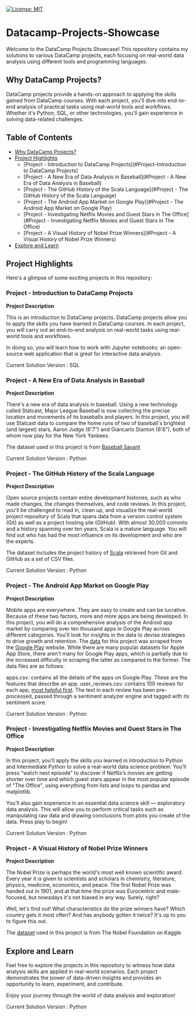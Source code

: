 [![License: MIT](https://img.shields.io/badge/License-MIT-blue.svg)](https://opensource.org/licenses/MIT)

<a name='Datacamp-Projects-Showcase'></a>
# Datacamp-Projects-Showcase
Welcome to the DataCamp Projects Showcase! This repository contains my solutions to various DataCamp projects, each focusing on real-world data analysis using different tools and programming languages.

## Why DataCamp Projects?
DataCamp projects provide a hands-on approach to applying the skills gained from DataCamp courses. With each project, you'll dive into end-to-end analysis of practical tasks using real-world tools and workflows. Whether it's Python, SQL, or other technologies, you'll gain experience in solving data-related challenges.

## Table of Contents
- [Why DataCamp Projects?](#why-datacamp-projects)
- [Project Highlights](#project-highlights)
  - [Project - Introduction to DataCamp Projects](#Project-Introduction to DataCamp Projects)
  - [Project - A New Era of Data Analysis in Baseball](#Project - A New Era of Data Analysis in Baseball)
  - [Project - The GitHub History of the Scala Language](#Project - The GitHub History of the Scala Language)
  - [Project - The Android App Market on Google Play](#Project - The Android App Market on Google Play)
  - [Project - Investigating Netflix Movies and Guest Stars in The Office](#Project - Investigating Netflix Movies and Guest Stars in The Office)
  - [Project - A Visual History of Nobel Prize Winners](#Project - A Visual History of Nobel Prize Winners)
- [Explore and Learn](#explore-and-learn)

<a name='Project Highlights'></a>
## Project Highlights
Here's a glimpse of some exciting projects in this repository:

<a name='Project - Introduction to DataCamp Projects'></a>
### Project - Introduction to DataCamp Projects

__Project Description__

This is an introduction to DataCamp projects. DataCamp projects allow you to apply the skills you have learned in DataCamp courses. In each project, you will carry out an end-to-end analysis on real-world tasks using real-world tools and workflows.

In doing so, you will learn how to work with Jupyter notebooks: an open-source web application that is great for interactive data analysis.

Current Solution Version : SQL

<a name='Project - A New Era of Data Analysis in Baseball'></a>
### Project - A New Era of Data Analysis in Baseball

__Project Description__

There's a new era of data analysis in baseball. Using a new technology called Statcast, Major League Baseball is now collecting the precise location and movements of its baseballs and players. In this project, you will use Statcast data to compare the home runs of two of baseball's brightest (and largest) stars, Aaron Judge (6'7") and Giancarlo Stanton (6'6"), both of whom now play for the New York Yankees.

The dataset used in this project is from [Baseball Savant](https://baseballsavant.mlb.com/about)

Current Solution Version : Python

<a name='Project - The GitHub History of the Scala Language'></a>
### Project - The GitHub History of the Scala Language
__Project Description__

Open source projects contain entire development histories, such as who made changes, the changes themselves, and code reviews. In this project, you'll be challenged to read in, clean up, and visualize the real-world project repository of Scala that spans data from a version control system (Git) as well as a project hosting site (GitHub). With almost 30,000 commits and a history spanning over ten years, Scala is a mature language. You will find out who has had the most influence on its development and who are the experts.

The dataset includes the project history of [Scala](https://www.scala-lang.org/) retrieved from Git and GitHub as a set of CSV files.

Current Solution Version : Python

<a name='Project - The Android App Market on Google Play'></a>
### Project - The Android App Market on Google Play

__Project Description__

Mobile apps are everywhere. They are easy to create and can be lucrative. Because of these two factors, more and more apps are being developed. In this project, you will do a comprehensive analysis of the Android app market by comparing over ten thousand apps in Google Play across different categories. You'll look for insights in the data to devise strategies to drive growth and retention. The [data](https://www.kaggle.com/lava18/google-play-store-apps) for this project was scraped from the [Google Play](https://play.google.com/store/apps?hl=en) website. While there are many popular datasets for Apple App Store, there aren't many for Google Play apps, which is partially due to the increased difficulty in scraping the latter as compared to the former. The data files are as follows:

apps.csv: contains all the details of the apps on Google Play. These are the features that describe an app.
user_reviews.csv: contains 100 reviews for each app, [most helpful first](https://www.androidpolice.com/2019/01/21/google-play-stores-redesigned-ratings-and-reviews-section-lets-you-easily-filter-by-star-rating/). The text in each review has been pre-processed, passed through a sentiment analyzer engine and tagged with its sentiment score.

Current Solution Version : Python

<a name='Project - Investigating Netflix Movies and Guest Stars in The Office'></a>
### Project - Investigating Netflix Movies and Guest Stars in The Office

__Project Description__

In this project, you’ll apply the skills you learned in Introduction to Python and Intermediate Python to solve a real-world data science problem. You’ll press “watch next episode” to discover if Netflix’s movies are getting shorter over time and which guest stars appear in the most popular episode of "The Office", using everything from lists and loops to pandas and matplotlib.

You’ll also gain experience in an essential data science skill — exploratory data analysis. This will allow you to perform critical tasks such as manipulating raw data and drawing conclusions from plots you create of the data. Press play to begin!

Current Solution Version : Python

<a name='Project - A Visual History of Nobel Prize Winners'></a>
### Project - A Visual History of Nobel Prize Winners

__Project Description__

The Nobel Prize is perhaps the world's most well known scientific award. Every year it is given to scientists and scholars in chemistry, literature, physics, medicine, economics, and peace. The first Nobel Prize was handed out in 1901, and at that time the prize was Eurocentric and male-focused, but nowadays it's not biased in any way. Surely, right?

Well, let's find out! What characteristics do the prize winners have? Which country gets it most often? And has anybody gotten it twice? It's up to you to figure this out.

The [dataset](https://www.kaggle.com/nobelfoundation/nobel-laureates) used in this project is from The Nobel Foundation on Kaggle.

## Explore and Learn

Feel free to explore the projects in this repository to witness how data analysis skills are applied in real-world scenarios. Each project demonstrates the power of data-driven insights and provides an opportunity to learn, experiment, and contribute.

Enjoy your journey through the world of data analysis and exploration!

Current Solution Version : Python
